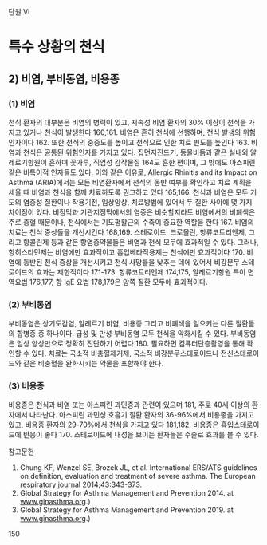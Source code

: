 단원 VI
# 특수 상황의 천식

## 2) 비염, 부비동염, 비용종

### (1) 비염

천식 환자의 대부분은 비염의 병력이 있고, 지속성 비염 환자의 30% 이상이 천식을 가지고 있거나 천식이 발생한다 160,161. 비염은 흔히 천식에 선행하며, 천식 발생의 위험인자이다 162. 또한 천식의 중증도를 높이고 천식으로 인한 치료 빈도를 높인다 163. 비염과 천식은 공통된 위험인자를 가지고 있다. 집먼지진드기, 동물비듬과 같은 실내외 알레르기항원이 흔하며 꽃가루, 직업성 감작물질 164도 흔한 편이며, 그 밖에도 아스피린 같은 비특이적 인자들도 있다. 이와 같은 이유로, Allergic Rhinitis and its Impact on Asthma (ARIA)에서는 모든 비염환자에서 천식의 동반 여부를 확인하고 치료 계획을 세울 때 비염과 천식을 함께 치료하도록 권고하고 있다 165,166.
천식과 비염은 모두 기도의 염증성 질환이나 작용기전, 임상양상, 치료방법에 있어서 두 질환 사이에 몇 가지 차이점이 있다. 비점막과 기관지점막에서의 염증은 비슷할지라도 비염에서의 비폐색은 주로 충혈 때문이나, 천식에서는 기도평활근의 수축이 중요한 역할을 한다 167.
비염의 치료는 천식 증상들을 개선시킨다 168,169. 스테로이드, 크로몰린, 항류코트리엔제, 그리고 항콜린제 등과 같은 항염증약물들은 비염과 천식 모두에 효과적일 수 있다. 그러나, 항히스타민제는 비염에만 효과적이고 흡입베타작용제는 천식에만 효과적이다 170. 비염에 동반된 천식 증상을 개선시키고 천식 사망률을 낮추는 데에 있어서 비강분무 스테로이드의 효과는 제한적이다 171-173. 항류코트리엔제 174,175, 알레르기항원 특이 면역요법 176,177, 항 IgE 요법 178,179은 양쪽 질환 모두에 효과적이다.

### (2) 부비동염

부비동염은 상기도감염, 알레르기 비염, 비용종 그리고 비폐색을 일으키는 다른 질환들의 합병증 중 하나이다. 급성 및 만성 부비동염 모두 천식을 악화시킬 수 있다. 부비동염은 임상 양상만으로 정확히 진단하기 어렵다 180. 필요하면 컴퓨터단층촬영을 통해 확인할 수 있다. 치료는 국소적 비충혈제거제, 국소적 비강분무스테로이드나 전신스테로이드와 같은 비충혈을 완화시키는 약물을 포함해야 한다.

### (3) 비용종

비용종은 천식과 비염 또는 아스피린 과민증과 관련이 있으며 181, 주로 40세 이상의 환자에서 나타난다. 아스피린 과민성 호흡기 질환 환자의 36-96%에서 비용종을 가지고 있고, 비용종 환자의 29-70%에서 천식을 가지고 있다 181,182. 비용종은 흡입스테로이드에 반응이 좋다 170. 스테로이드에 내성을 보이는 환자들은 수술로 효과를 볼 수 있다.

참고문헌

1.  Chung KF, Wenzel SE, Brozek JL, et al. International ERS/ATS guidelines on definition, evaluation and treatment of severe asthma. The European respiratory journal 2014;43:343-373.
2.  Global Strategy for Asthma Management and Prevention 2014. at www.ginasthma.org.)
3.  Global Strategy for Asthma Management and Prevention 2019. at www.ginasthma.org.)

<PAGE>150